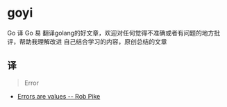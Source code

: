 # goyi
Go 译 Go 易
翻译golang的好文章，欢迎对任何觉得不准确或者有问题的地方批评，帮助我理解改进
自己结合学习的内容，原创总结的文章

## 译

> Error
  * [Errors are values -- Rob Pike](https://github.com/xuezhaojun/goyi/blob/master/errors%20are%20values.md)
